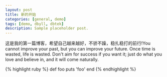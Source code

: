 ```yaml
---
layout: post
title: 新的开始
categories: [general, demo]
tags: [demo, dbyll, dbtek]
description: Sample placeholder post.
---
```


这是我的第一篇博客，希望自己越来越好，不骄不躁，稳扎稳打的前行!You cannot improve your past, but you can improve your future. Once time is wasted, life is wasted. Don't aim for success if you want it; just do what you love and believe in, and it will come naturally.

{% highlight ruby %}
def foo
  puts 'foo'
end
{% endhighlight %}
